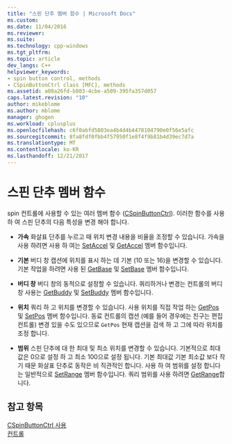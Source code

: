 ```yaml
---
title: "스핀 단추 멤버 함수 | Microsoft Docs"
ms.custom: 
ms.date: 11/04/2016
ms.reviewer: 
ms.suite: 
ms.technology: cpp-windows
ms.tgt_pltfrm: 
ms.topic: article
dev_langs: C++
helpviewer_keywords:
- spin button control, methods
- CSpinButtonCtrl class [MFC], methods
ms.assetid: a08a26fd-b803-4cbe-a509-395fa357d057
caps.latest.revision: "10"
author: mikeblome
ms.author: mblome
manager: ghogen
ms.workload: cplusplus
ms.openlocfilehash: c6f0abfd5803ea4b4d4b4478104790e0f56e5afc
ms.sourcegitcommit: 8fa8fdf0fbb4f57950f1e8f4f9b81b4d39ec7d7a
ms.translationtype: MT
ms.contentlocale: ko-KR
ms.lasthandoff: 12/21/2017
---
```

# <a name="spin-button-member-functions"></a>스핀 단추 멤버 함수
spin 컨트롤에 사용할 수 있는 여러 멤버 함수 ([CSpinButtonCtrl](../mfc/reference/cspinbuttonctrl-class.md)). 이러한 함수를 사용 하 여 스핀 단추의 다음 특성을 변경 해야 합니다.  
  
-   **가속** 화살표 단추를 누르고 때 위치 변경 내용을 비율을 조정할 수 있습니다. 가속을 사용 하려면 사용 하 여는 [SetAccel](../mfc/reference/cspinbuttonctrl-class.md#setaccel) 및 [GetAccel](../mfc/reference/cspinbuttonctrl-class.md#getaccel) 멤버 함수입니다.  
  
-   **기본** 버디 창 캡션에 위치를 표시 하는 데 기본 (10 또는 16)을 변경할 수 있습니다. 기본 작업을 하려면 사용 된 [GetBase](../mfc/reference/cspinbuttonctrl-class.md#getbase) 및 [SetBase](../mfc/reference/cspinbuttonctrl-class.md#setbase) 멤버 함수입니다.  
  
-   **버디 창** 버디 창의 동적으로 설정할 수 있습니다. 쿼리하거나 변경는 컨트롤의 버디 창 사용는 [GetBuddy](../mfc/reference/cspinbuttonctrl-class.md#getbuddy) 및 [SetBuddy](../mfc/reference/cspinbuttonctrl-class.md#setbuddy) 멤버 함수입니다.  
  
-   **위치** 쿼리 하 고 위치를 변경할 수 있습니다. 사용 위치를 직접 작업 하는 [GetPos](../mfc/reference/cspinbuttonctrl-class.md#getpos) 및 [SetPos](../mfc/reference/cspinbuttonctrl-class.md#setpos) 멤버 함수입니다. 동료 컨트롤의 캡션 (예를 들어 경우에는 친구는 편집 컨트롤) 변경 있을 수도 있으므로 `GetPos` 현재 캡션을 검색 하 고 그에 따라 위치를 조정 합니다.  
  
-   **범위** 스핀 단추에 대 한 최대 및 최소 위치를 변경할 수 있습니다. 기본적으로 최대값은 0으로 설정 하 고 최소 100으로 설정 됩니다. 기본 최대값 기본 최소값 보다 작기 때문 화살표 단추로 동작은 비 직관적인 합니다. 사용 하 여 범위를 설정 합니다는 일반적으로 [SetRange](../mfc/reference/cspinbuttonctrl-class.md#setrange) 멤버 함수입니다. 쿼리 범위를 사용 하려면 [GetRange](../mfc/reference/cspinbuttonctrl-class.md#getrange)합니다.  
  
## <a name="see-also"></a>참고 항목  
 [CSpinButtonCtrl 사용](../mfc/using-cspinbuttonctrl.md)   
 [컨트롤](../mfc/controls-mfc.md)

